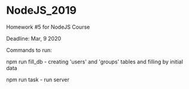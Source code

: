 # NodeJS_2019

Homework #5 for NodeJS Course

Deadline: Mar, 9 2020

Commands to run:

npm run fill_db - creating 'users' and 'groups' tables and filling by initial data

npm run task - run server